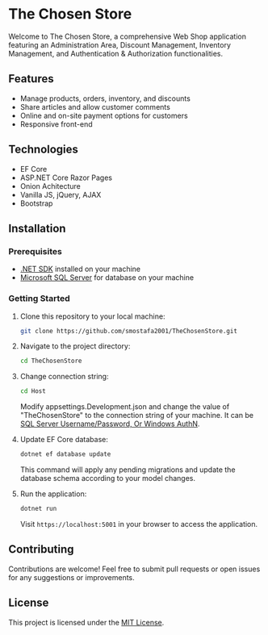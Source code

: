 # The Chosen Store

Welcome to The Chosen Store, a comprehensive Web Shop application featuring an Administration Area, Discount Management, Inventory Management, and Authentication & Authorization functionalities.

## Features

- Manage products, orders, inventory, and discounts
- Share articles and allow customer comments
- Online and on-site payment options for customers
- Responsive front-end

## Technologies

- EF Core
- ASP.NET Core Razor Pages
- Onion Achitecture
- Vanilla JS, jQuery, AJAX
- Bootstrap

## Installation

### Prerequisites

- [.NET SDK](https://dotnet.microsoft.com/download) installed on your machine
- [Microsoft SQL Server](https://www.microsoft.com/en-us/sql-server/sql-server-downloads) for database on your machine

### Getting Started

1. Clone this repository to your local machine:

   ```bash
   git clone https://github.com/smostafa2001/TheChosenStore.git
   ```

2. Navigate to the project directory:

   ```bash
   cd TheChosenStore
   ```

3. Change connection string:

   ```bash
   cd Host
   ```
   Modify appsettings.Development.json and change the value of "TheChosenStore" to the connection string of your machine.
   It can be [SQL Server Username/Password, Or Windows AuthN](https://www.connectionstrings.com/sql-server/).

5. Update EF Core database:

   ```bash
   dotnet ef database update
   ```

   This command will apply any pending migrations and update the database schema according to your model changes.

6. Run the application:

   ```bash
   dotnet run
   ```

   Visit `https://localhost:5001` in your browser to access the application.

## Contributing

Contributions are welcome! Feel free to submit pull requests or open issues for any suggestions or improvements.

## License

This project is licensed under the [MIT License](LICENSE).
